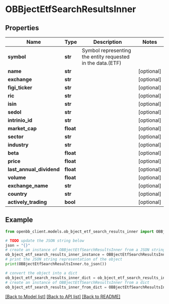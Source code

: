 # OBBjectEtfSearchResultsInner


## Properties

Name | Type | Description | Notes
------------ | ------------- | ------------- | -------------
**symbol** | **str** | Symbol representing the entity requested in the data.(ETF) | 
**name** | **str** |  | [optional] 
**exchange** | **str** |  | [optional] 
**figi_ticker** | **str** |  | [optional] 
**ric** | **str** |  | [optional] 
**isin** | **str** |  | [optional] 
**sedol** | **str** |  | [optional] 
**intrinio_id** | **str** |  | [optional] 
**market_cap** | **float** |  | [optional] 
**sector** | **str** |  | [optional] 
**industry** | **str** |  | [optional] 
**beta** | **float** |  | [optional] 
**price** | **float** |  | [optional] 
**last_annual_dividend** | **float** |  | [optional] 
**volume** | **float** |  | [optional] 
**exchange_name** | **str** |  | [optional] 
**country** | **str** |  | [optional] 
**actively_trading** | **bool** |  | [optional] 

## Example

```python
from openbb_client.models.ob_bject_etf_search_results_inner import OBBjectEtfSearchResultsInner

# TODO update the JSON string below
json = "{}"
# create an instance of OBBjectEtfSearchResultsInner from a JSON string
ob_bject_etf_search_results_inner_instance = OBBjectEtfSearchResultsInner.from_json(json)
# print the JSON string representation of the object
print(OBBjectEtfSearchResultsInner.to_json())

# convert the object into a dict
ob_bject_etf_search_results_inner_dict = ob_bject_etf_search_results_inner_instance.to_dict()
# create an instance of OBBjectEtfSearchResultsInner from a dict
ob_bject_etf_search_results_inner_from_dict = OBBjectEtfSearchResultsInner.from_dict(ob_bject_etf_search_results_inner_dict)
```
[[Back to Model list]](../README.md#documentation-for-models) [[Back to API list]](../README.md#documentation-for-api-endpoints) [[Back to README]](../README.md)


